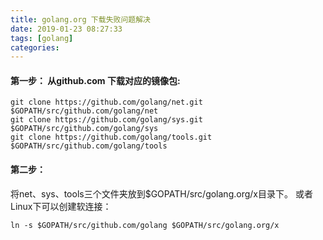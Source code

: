 ```yaml
---
title: golang.org 下载失败问题解决
date: 2019-01-23 08:27:33
tags: [golang]
categories: 
---
```


#### 第一步： 从github.com 下载对应的镜像包:

```shell
git clone https://github.com/golang/net.git $GOPATH/src/github.com/golang/net
git clone https://github.com/golang/sys.git $GOPATH/src/github.com/golang/sys
git clone https://github.com/golang/tools.git $GOPATH/src/github.com/golang/tools
```

#### 第二步：

将net、sys、tools三个文件夹放到$GOPATH/src/golang.org/x目录下。 或者Linux下可以创建软连接：
```shell
ln -s $GOPATH/src/github.com/golang $GOPATH/src/golang.org/x
```
